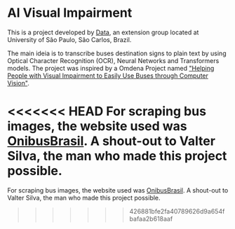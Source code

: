 # AI Visual Impairment

This is a project developed by [Data](http://data.icmc.usp.br/), an extension group located at University of São Paulo, São Carlos, Brazil.

The main ideia is to transcribe buses destination signs to plain text by using Optical Character Recognition (OCR), Neural Networks and Transformers models. The project was inspired by a Omdena Project named ["Helping People with Visual Impairment to Easily Use Buses through Computer Vision"](https://omdena.com/projects/ai-visual-impairment/).

<<<<<<< HEAD
For scraping bus images, the website used was [OnibusBrasil](https://onibusbrasil.com/valtermendonca/page/). A shout-out to Valter Silva, the man who made this project possible.
=======
For scraping bus images, the website used was [OnibusBrasil](https://onibusbrasil.com/valtermendonca/page/). A shout-out to Valter Silva, the man who made this project possible.
>>>>>>> 426881bfe2fa40789626d9a654fbafaa2b618aaf
